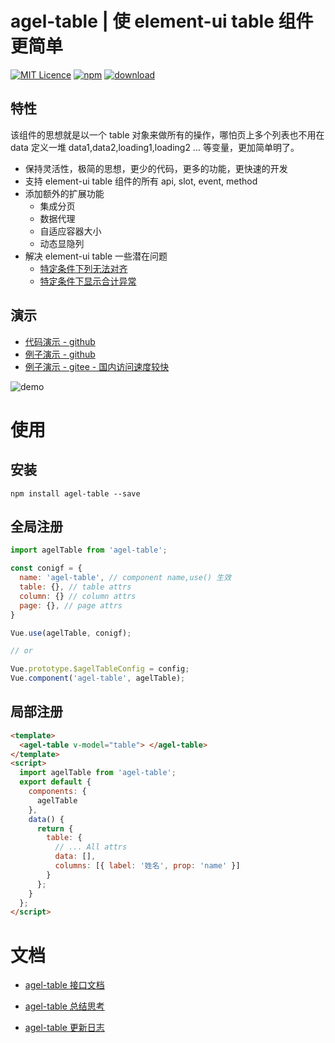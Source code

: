 # agel-table | 使 element-ui table 组件更简单

[![MIT Licence](https://badges.frapsoft.com/os/mit/mit.svg)](https://opensource.org/licenses/mit-license.php)
[![npm](https://img.shields.io/npm/v/agel-table.svg)](https://www.npmjs.com/package/agel-table)
[![download](https://img.shields.io/npm/dt/agel-table)](https://npmcharts.com/compare/agel-table?minimal=true)

## 特性

该组件的思想就是以一个 table 对象来做所有的操作，哪怕页上多个列表也不用在 data 定义一堆 data1,data2,loading1,loading2 ... 等变量，更加简单明了。

- 保持灵活性，极简的思想，更少的代码，更多的功能，更快速的开发
- 支持 element-ui table 组件的所有 api, slot, event, method
- 添加额外的扩展功能
  - 集成分页
  - 数据代理
  - 自适应容器大小
  - 动态显隐列
- 解决 element-ui table 一些潜在问题
  - [特定条件下列无法对齐](https://codepen.io/agrass-github/pen/BaaNRae)
  - [特定条件下显示合计异常](https://codepen.io/agrass-github/pen/ExxjXVO)

## 演示

- [代码演示 - github ](https://github.com/agrass-GitHub/agel-table/blob/master/src/example/index.vue)
- [例子演示 - github](https://agrass-github.github.io/agel-table/)
- [例子演示 - gitee - 国内访问速度较快](https://agrass.gitee.io/agel-table/)

![demo](https://gitee.com/agrass/agel-table/raw/master/public/demo.png)

# 使用

## 安装

`npm install agel-table --save`

## 全局注册

```js
import agelTable from 'agel-table';

const conigf = {
  name: 'agel-table', // component name,use() 生效
  table: {}, // table attrs
  column: {} // column attrs
  page: {}, // page attrs
}

Vue.use(agelTable, conigf);

// or

Vue.prototype.$agelTableConfig = config;
Vue.component('agel-table', agelTable);
```

## 局部注册

```html
<template>
  <agel-table v-model="table"> </agel-table>
</template>
<script>
  import agelTable from 'agel-table';
  export default {
    components: {
      agelTable
    },
    data() {
      return {
        table: {
          // ... All attrs
          data: [],
          columns: [{ label: '姓名', prop: 'name' }]
        }
      };
    }
  };
</script>
```

# 文档

- [agel-table 接口文档](https://github.com/agrass-GitHub/agel-table/blob/master/docs/api.md)

- [agel-table 总结思考](https://github.com/agrass-GitHub/agel-table/blob/master/docs/summary.md)

- [agel-table 更新日志](https://github.com/agrass-GitHub/agel-table/blob/master/docs/update-log.md)

